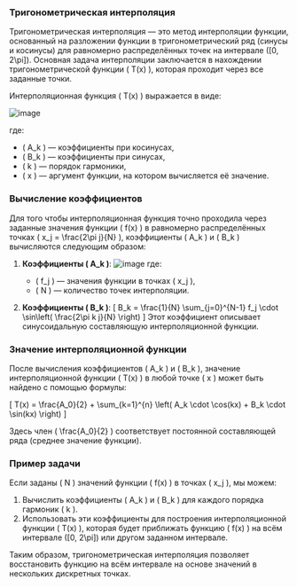 ### Тригонометрическая интерполяция

Тригонометрическая интерполяция — это метод интерполяции функции, основанный на разложении функции в тригонометрический ряд (синусы и косинусы) для равномерно распределённых точек на интервале \([0, 2\pi]\). Основная задача интерполяции заключается в нахождении тригонометрической функции \( T(x) \), которая проходит через все заданные точки.

Интерполяционная функция \( T(x) \) выражается в виде:

![image](https://github.com/user-attachments/assets/be12cddd-ae47-4516-9009-2ddfab15cb97)


где:
- \( A_k \) — коэффициенты при косинусах,
- \( B_k \) — коэффициенты при синусах,
- \( k \) — порядок гармоники,
- \( x \) — аргумент функции, на котором вычисляется её значение.

### Вычисление коэффициентов

Для того чтобы интерполяционная функция точно проходила через заданные значения функции \( f(x) \) в равномерно распределённых точках \( x_j = \frac{2\pi j}{N} \), коэффициенты \( A_k \) и \( B_k \) вычисляются следующим образом:

1. **Коэффициенты \( A_k \)**:
   ![image](https://github.com/user-attachments/assets/b490919c-5bc9-46c6-93fe-aa32950b458b)
   где:
   - \( f_j \) — значения функции в точках \( x_j \),
   - \( N \) — количество точек интерполяции.

2. **Коэффициенты \( B_k \)**:
   \[
   B_k = \frac{1}{N} \sum_{j=0}^{N-1} f_j \cdot \sin\left( \frac{2\pi k j}{N} \right)
   \]
   Этот коэффициент описывает синусоидальную составляющую интерполяционной функции.

### Значение интерполяционной функции

После вычисления коэффициентов \( A_k \) и \( B_k \), значение интерполяционной функции \( T(x) \) в любой точке \( x \) может быть найдено с помощью формулы:

\[
T(x) = \frac{A_0}{2} + \sum_{k=1}^{n} \left( A_k \cdot \cos(kx) + B_k \cdot \sin(kx) \right)
\]

Здесь член \( \frac{A_0}{2} \) соответствует постоянной составляющей ряда (среднее значение функции).

### Пример задачи

Если заданы \( N \) значений функции \( f(x) \) в точках \( x_j \), мы можем:
1. Вычислить коэффициенты \( A_k \) и \( B_k \) для каждого порядка гармоник \( k \).
2. Использовать эти коэффициенты для построения интерполяционной функции \( T(x) \), которая будет приближать функцию \( f(x) \) на всём интервале \([0, 2\pi]\) или другом заданном интервале.

Таким образом, тригонометрическая интерполяция позволяет восстановить функцию на всём интервале на основе значений в нескольких дискретных точках.
